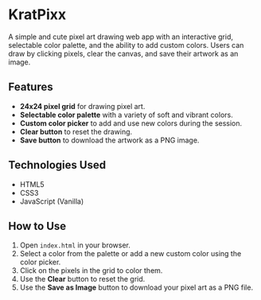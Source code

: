 # KratPixx

A simple and cute pixel art drawing web app with an interactive grid, selectable color palette, and the ability to add custom colors. Users can draw by clicking pixels, clear the canvas, and save their artwork as an image.

## Features

- **24x24 pixel grid** for drawing pixel art.
- **Selectable color palette** with a variety of soft and vibrant colors.
- **Custom color picker** to add and use new colors during the session.
- **Clear button** to reset the drawing.
- **Save button** to download the artwork as a PNG image.

## Technologies Used

- HTML5
- CSS3
- JavaScript (Vanilla)

## How to Use

1. Open `index.html` in your browser.
2. Select a color from the palette or add a new custom color using the color picker.
3. Click on the pixels in the grid to color them.
4. Use the **Clear** button to reset the grid.
5. Use the **Save as Image** button to download your pixel art as a PNG file.